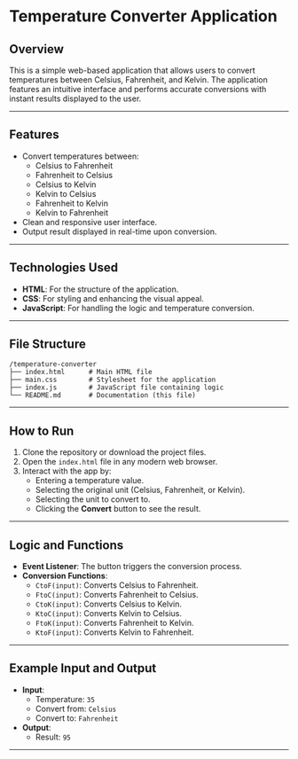 # Temperature Converter Application

## Overview
This is a simple web-based application that allows users to convert temperatures between Celsius, Fahrenheit, and Kelvin. The application features an intuitive interface and performs accurate conversions with instant results displayed to the user.

---

## Features
- Convert temperatures between:
  - Celsius to Fahrenheit
  - Fahrenheit to Celsius
  - Celsius to Kelvin
  - Kelvin to Celsius
  - Fahrenheit to Kelvin
  - Kelvin to Fahrenheit
- Clean and responsive user interface.
- Output result displayed in real-time upon conversion.

---

## Technologies Used
- **HTML**: For the structure of the application.
- **CSS**: For styling and enhancing the visual appeal.
- **JavaScript**: For handling the logic and temperature conversion.

---

## File Structure
```
/temperature-converter
├── index.html      # Main HTML file
├── main.css        # Stylesheet for the application
├── index.js        # JavaScript file containing logic
└── README.md       # Documentation (this file)
```

---

## How to Run
1. Clone the repository or download the project files.
2. Open the `index.html` file in any modern web browser.
3. Interact with the app by:
   - Entering a temperature value.
   - Selecting the original unit (Celsius, Fahrenheit, or Kelvin).
   - Selecting the unit to convert to.
   - Clicking the **Convert** button to see the result.

---

## Logic and Functions
- **Event Listener**: The button triggers the conversion process.
- **Conversion Functions**:
  - `CtoF(input)`: Converts Celsius to Fahrenheit.
  - `FtoC(input)`: Converts Fahrenheit to Celsius.
  - `CtoK(input)`: Converts Celsius to Kelvin.
  - `KtoC(input)`: Converts Kelvin to Celsius.
  - `FtoK(input)`: Converts Fahrenheit to Kelvin.
  - `KtoF(input)`: Converts Kelvin to Fahrenheit.

---

## Example Input and Output
- **Input**:
  - Temperature: `35`
  - Convert from: `Celsius`
  - Convert to: `Fahrenheit`
- **Output**:
  - Result: `95`

---





